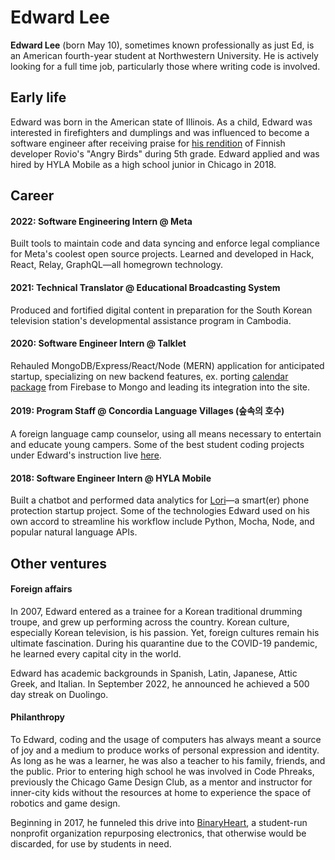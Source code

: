 # Edward Lee
**Edward Lee** (born May 10), sometimes known professionally as just Ed, is an American fourth-year student at Northwestern University. He is actively looking for a full time job, particularly those where writing code is involved.

## Early life
Edward was born in the American state of Illinois. As a child, Edward was interested in firefighters and dumplings and was influenced to become a software engineer after receiving praise for [his rendition](https://scratch.mit.edu/projects/2312360) of Finnish developer Rovio's "Angry Birds" during 5th grade. Edward applied and was hired by HYLA Mobile as a high school junior in Chicago in 2018.

## Career
#### 2022: Software Engineering Intern @ Meta
Built tools to maintain code and data syncing and enforce legal compliance for Meta's coolest open source projects. Learned and developed in Hack, React, Relay, GraphQL—all homegrown technology.

#### 2021: Technical Translator @ Educational Broadcasting System
Produced and fortified digital content in preparation for the South Korean television station's developmental assistance program in Cambodia.

#### 2020: Software Engineer Intern @ Talklet
Rehauled MongoDB/Express/React/Node (MERN) application for anticipated startup, specializing on new backend features, ex. porting [calendar package](https://github.com/Tim1023/react-scheduler-firebase) from Firebase to Mongo and leading its integration into the site.

#### 2019: Program Staff @ Concordia Language Villages (숲속의 호수)
A foreign language camp counselor, using all means necessary to entertain and educate young campers. Some of the best student coding projects under Edward's instruction live [here](https://scratch.mit.edu/users/supho/).

#### 2018: Software Engineer Intern @ HYLA Mobile
Built a chatbot and performed data analytics for [Lori](https://www.hellolori.com/)—a smart(er) phone protection startup project. Some of the technologies Edward used on his own accord to streamline his workflow include Python, Mocha, Node, and popular natural language APIs.

## Other ventures
#### Foreign affairs
In 2007, Edward entered as a trainee for a Korean traditional drumming troupe, and grew up performing across the country. Korean culture, especially Korean television, is his passion. Yet, foreign cultures remain his ultimate fascination. During his quarantine due to the COVID-19 pandemic, he learned every capital city in the world.

Edward has academic backgrounds in Spanish, Latin, Japanese, Attic Greek, and Italian. In September 2022, he announced he achieved a 500 day streak on Duolingo.

#### Philanthropy
To Edward, coding and the usage of computers has always meant a source of joy and a medium to produce works of personal expression and identity. As long as he was a learner, he was also a teacher to his family, friends, and the public. Prior to entering high school he was involved in Code Phreaks, previously the Chicago Game Design Club, as a mentor and instructor for inner-city kids without the resources at home to experience the space of robotics and game design.

Beginning in 2017, he funneled this drive into [BinaryHeart](https://binaryheart.org/), a student-run nonprofit organization repurposing electronics, that otherwise would be discarded, for use by students in need.
